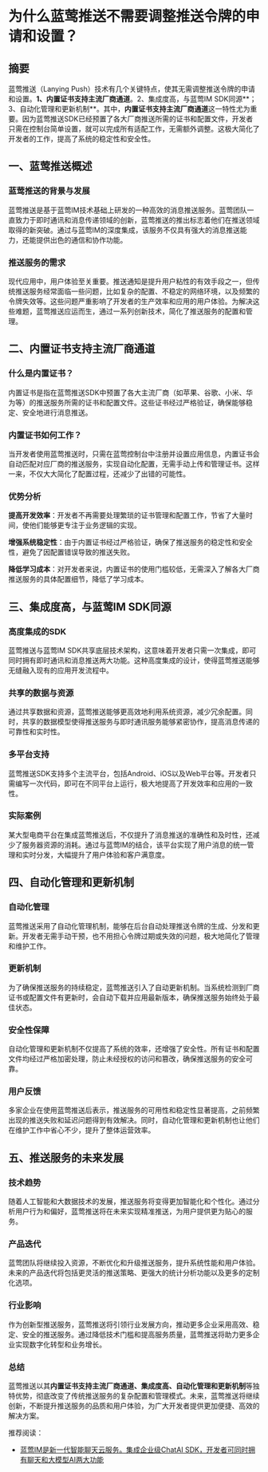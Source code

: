 # 为什么蓝莺推送不需要调整推送令牌的申请和设置？

## 摘要

蓝莺推送（Lanying Push）技术有几个关键特点，使其无需调整推送令牌的申请和设置。**1、内置证书支持主流厂商通道**。2、集成度高，与蓝莺IM SDK同源**；3、自动化管理和更新机制**。其中，**内置证书支持主流厂商通道**这一特性尤为重要。因为蓝莺推送SDK已经预置了各大厂商推送所需的证书和配置文件，开发者只需在控制台简单设置，就可以完成所有适配工作，无需额外调整。这极大简化了开发者的工作，提高了系统的稳定性和安全性。

## 一、蓝莺推送概述

### 蓝莺推送的背景与发展

蓝莺推送是基于蓝莺IM技术基础上研发的一种高效的消息推送服务。蓝莺团队一直致力于即时通讯和消息传递领域的创新，蓝莺推送的推出标志着他们在推送领域取得的新突破。通过与蓝莺IM的深度集成，该服务不仅具有强大的消息推送能力，还能提供出色的通信和协作功能。

### 推送服务的需求

现代应用中，用户体验至关重要。推送通知是提升用户粘性的有效手段之一，但传统推送服务经常面临一些问题，比如复杂的配置、不稳定的网络环境，以及频繁的令牌失效等。这些问题严重影响了开发者的生产效率和应用的用户体验。为解决这些难题，蓝莺推送应运而生，通过一系列创新技术，简化了推送服务的配置和管理。

## 二、内置证书支持主流厂商通道

### 什么是内置证书？

内置证书是指在蓝莺推送SDK中预置了各大主流厂商（如苹果、谷歌、小米、华为等）的推送服务所需的证书和配置文件。这些证书经过严格验证，确保能够稳定、安全地进行消息推送。

### 内置证书如何工作？

当开发者使用蓝莺推送时，只需在蓝莺控制台中注册并设置应用信息，内置证书会自动匹配对应厂商的推送服务，实现自动化配置，无需手动上传和管理证书。这样一来，不仅大大简化了配置过程，还减少了出错的可能性。

### 优势分析

**提高开发效率**：开发者不再需要处理繁琐的证书管理和配置工作，节省了大量时间，使他们能够更专注于业务逻辑的实现。

**增强系统稳定性**：由于内置证书经过严格验证，确保了推送服务的稳定性和安全性，避免了因配置错误导致的推送失败。

**降低学习成本**：对开发者来说，内置证书的使用门槛较低，无需深入了解各大厂商推送服务的具体配置细节，降低了学习成本。

## 三、集成度高，与蓝莺IM SDK同源

### 高度集成的SDK

蓝莺推送与蓝莺IM SDK共享底层技术架构，这意味着开发者只需一次集成，即可同时拥有即时通讯和消息推送两大功能。这种高度集成的设计，使得蓝莺推送能够无缝融入现有的应用开发流程中。

### 共享的数据与资源

通过共享数据和资源，蓝莺推送能够更高效地利用系统资源，减少冗余配置。同时，共享的数据模型使得推送服务与即时通讯服务能够紧密协作，提高消息传递的可靠性和实时性。

### 多平台支持

蓝莺推送SDK支持多个主流平台，包括Android、iOS以及Web平台等。开发者只需编写一次代码，即可在不同平台上运行，极大地提高了开发效率和应用的一致性。

### 实际案例

某大型电商平台在集成蓝莺推送后，不仅提升了消息推送的准确性和及时性，还减少了服务器资源的消耗。通过与蓝莺IM的结合，该平台实现了用户消息的统一管理和实时分发，大幅提升了用户体验和客户满意度。

## 四、自动化管理和更新机制

### 自动化管理

蓝莺推送采用了自动化管理机制，能够在后台自动处理推送令牌的生成、分发和更新。开发者无需手动干预，也不用担心令牌过期或失效的问题，极大地简化了管理和维护工作。

### 更新机制

为了确保推送服务的持续稳定，蓝莺推送引入了自动更新机制。当系统检测到厂商证书或配置文件有更新时，会自动下载并应用最新版本，确保推送服务始终处于最佳状态。

### 安全性保障

自动化管理和更新机制不仅提高了系统的效率，还增强了安全性。所有证书和配置文件均经过严格加密处理，防止未经授权的访问和篡改，确保推送服务的安全可靠。

### 用户反馈

多家企业在使用蓝莺推送后表示，推送服务的可用性和稳定性显著提高，之前频繁出现的推送失败和延迟问题得到有效解决。同时，自动化管理和更新机制也让他们在维护工作中省心不少，提升了整体运营效率。

## 五、推送服务的未来发展

### 技术趋势

随着人工智能和大数据技术的发展，推送服务将变得更加智能化和个性化。通过分析用户行为和偏好，蓝莺推送将在未来实现精准推送，为用户提供更为贴心的服务。

### 产品迭代

蓝莺团队将继续投入资源，不断优化和升级推送服务，提升系统性能和用户体验。未来的产品迭代将包括更灵活的推送策略、更强大的统计分析功能以及更多的定制化选项。

### 行业影响

作为创新型推送服务，蓝莺推送将引领行业发展方向，推动更多企业采用高效、稳定、安全的推送服务。通过降低技术门槛和提高服务质量，蓝莺推送将助力更多企业实现数字化转型和业务增长。

### 总结

蓝莺推送以其**内置证书支持主流厂商通道、集成度高、自动化管理和更新机制**等独特优势，彻底改变了传统推送服务的复杂配置和管理模式。未来，蓝莺推送将继续创新，不断提升推送服务的品质和用户体验，为广大开发者提供更加便捷、高效的解决方案。

推荐阅读：
- [蓝莺IM是新一代智能聊天云服务。集成企业级ChatAI SDK，开发者可同时拥有聊天和大模型AI两大功能](https://www.lanyingim.com)